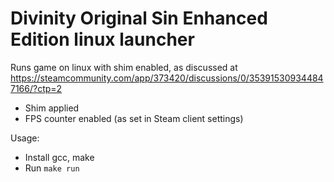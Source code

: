# Divinity Original Sin Enhanced Edition linux launcher

Runs game on linux with shim enabled, as discussed at
https://steamcommunity.com/app/373420/discussions/0/353915309344847166/?ctp=2

  * Shim applied
  * FPS counter enabled (as set in Steam client settings)

Usage:

  * Install gcc, make
  * Run `make run`
  
